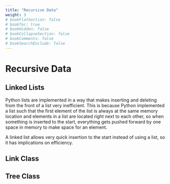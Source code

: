 ```yaml
---
title: "Recursive Data"
weight: 3
# bookFlatSection: false
# bookToc: true
# bookHidden: false
# bookCollapseSection: false
# bookComments: false
# bookSearchExclude: false
---
```


# Recursive Data

## Linked Lists

Python lists are implemented in a way that makes inserting and deleting from the front of a list very inefficient. This is because Python implemented a list such that the first element of the list is always at the same memory location and elements in a list are located right next to each other, so when something is inserted to the start, everything gets pushed forward by one space in memory to make space for an element. 

A linked list allows very quick insertion to the start instead of using a list, so it has implications on efficiency.

## Link Class

## Tree Class